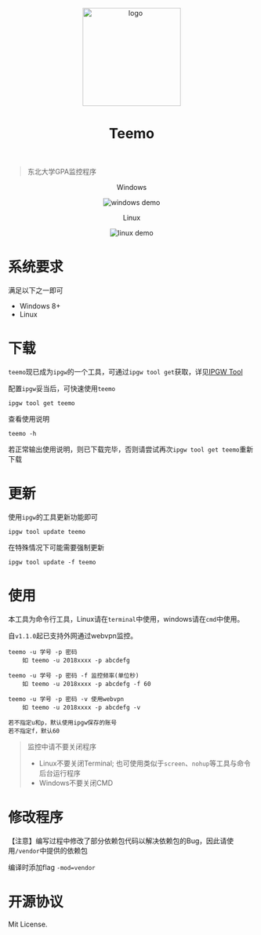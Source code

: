 <p align="center">
    <img src="https://raw.githubusercontent.com/iMyOwn/teemo/master/img/logo.png" alt="logo" width="200">
</p>

<h1 align="center">Teemo</h1>

<p align="center">
    <img src="https://img.shields.io/github/release-date/iMyOwn/teemo" alt="">
    <img src="https://img.shields.io/github/license/iMyown/teemo" alt="">
    <img src="https://img.shields.io/github/go-mod/go-version/iMyOwn/teemo" alt="">
</p>


> 东北大学GPA监控程序

<p align="center">Windows</p>
<p align="center">
    <img src="https://raw.githubusercontent.com/iMyOwn/teemo/master/img/demo@windows.png" alt="windows demo">
</p>
<p align="center">Linux</p>
<p align="center">
    <img src="https://raw.githubusercontent.com/iMyOwn/teemo/master/img/demo@linux.png" alt="linux demo">
</p>

# 系统要求
满足以下之一即可
- Windows 8+
- Linux

# 下载
`teemo`现已成为`ipgw`的一个工具，可通过`ipgw tool get`获取，详见[IPGW Tool](https://github.com/iMyOwn/ipgw)

配置`ipgw`妥当后，可快速使用`teemo`
```shell script
ipgw tool get teemo
```

查看使用说明
```shell script
teemo -h
```

若正常输出使用说明，则已下载完毕，否则请尝试再次`ipgw tool get teemo`重新下载

# 更新

使用`ipgw`的工具更新功能即可
```shell script
ipgw tool update teemo
```

在特殊情况下可能需要强制更新
```shell script
ipgw tool update -f teemo
```

# 使用
本工具为命令行工具，Linux请在`terminal`中使用，windows请在`cmd`中使用。

自`v1.1.0`起已支持外网通过webvpn监控。

```
teemo -u 学号 -p 密码
    如 teemo -u 2018xxxx -p abcdefg

teemo -u 学号 -p 密码 -f 监控频率(单位秒)
    如 teemo -u 2018xxxx -p abcdefg -f 60

teemo -u 学号 -p 密码 -v 使用webvpn
    如 teemo -u 2018xxxx -p abcdefg -v

若不指定u和p，默认使用ipgw保存的账号
若不指定f，默认60
```

> 监控中请不要关闭程序
> 
> - Linux不要关闭Terminal; 也可使用类似于`screen`、`nohup`等工具与命令后台运行程序
> - Windows不要关闭CMD

# 修改程序
【注意】编写过程中修改了部分依赖包代码以解决依赖包的Bug，因此请使用`/vendor`中提供的依赖包

编译时添加flag `-mod=vendor`

# 开源协议
Mit License.